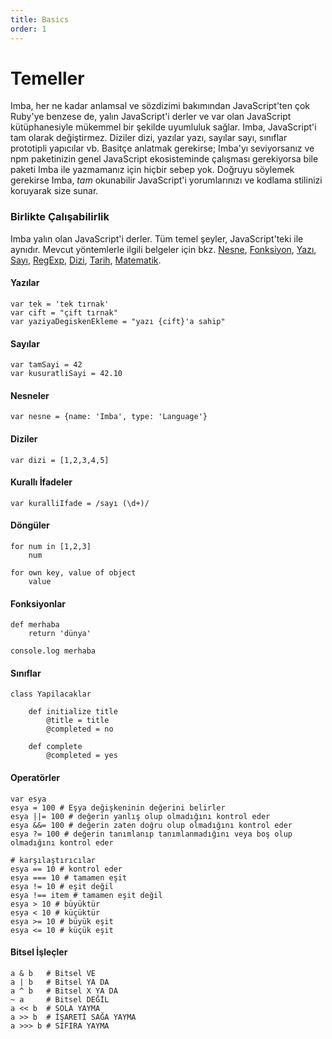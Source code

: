 ```yaml
---
title: Basics
order: 1
---
```


# Temeller

Imba, her ne kadar anlamsal ve sözdizimi bakımından JavaScript'ten çok Ruby'ye benzese de, yalın JavaScript'i derler ve var olan JavaScript kütüphanesiyle mükemmel bir şekilde uyumluluk sağlar. Imba, JavaScript'i tam olarak değiştirmez. Diziler dizi, yazılar yazı, sayılar sayı, sınıflar prototipli yapıcılar vb. Basitçe anlatmak gerekirse; Imba'yı seviyorsanız ve npm paketinizin genel JavaScript ekosisteminde çalışması gerekiyorsa bile paketi Imba ile yazmamanız için hiçbir sebep yok. Doğruyu söylemek gerekirse Imba, *tam* okunabilir JavaScript'i yorumlarınızı ve kodlama stilinizi koruyarak size sunar.

### Birlikte Çalışabilirlik

Imba yalın olan JavaScript'i derler. Tüm temel şeyler, JavaScript'teki ile aynıdır. Mevcut yöntemlerle ilgili belgeler için bkz. [Nesne](https://developer.mozilla.org/en-US/docs/Web/JavaScript/Reference/Global_Objects/Object), [Fonksiyon](https://developer.mozilla.org/en-US/docs/Web/JavaScript/Reference/Global_Objects/Function), [Yazı](https://developer.mozilla.org/en-US/docs/Web/JavaScript/Reference/Global_Objects/String), [Sayı](https://developer.mozilla.org/en-US/docs/Web/JavaScript/Reference/Global_Objects/Number), [RegExp](https://developer.mozilla.org/en-US/docs/Web/JavaScript/Reference/Global_Objects/RegExp), [Dizi](https://developer.mozilla.org/en-US/docs/Web/JavaScript/Reference/Global_Objects/Array), [Tarih](https://developer.mozilla.org/en-US/docs/Web/JavaScript/Reference/Global_Objects/Date), [Matematik](https://developer.mozilla.org/en-US/docs/Web/JavaScript/Reference/Global_Objects/Math).

#### Yazılar

```imba
var tek = 'tek tırnak'
var cift = "çift tırnak"
var yaziyaDegiskenEkleme = "yazı {cift}'a sahip"
```

#### Sayılar

```imba
var tamSayi = 42
var kusuratliSayi = 42.10
```

#### Nesneler

```imba
var nesne = {name: 'Imba', type: 'Language'}
```


#### Diziler

```imba
var dizi = [1,2,3,4,5]
```

#### Kurallı İfadeler

```imba
var kuralliIfade = /sayı (\d+)/
```

#### Döngüler
```imba
for num in [1,2,3]
    num

for own key, value of object
    value
```

#### Fonksiyonlar

```imba
def merhaba
    return 'dünya'

console.log merhaba
```

#### Sınıflar

```imba
class Yapilacaklar

    def initialize title
        @title = title
        @completed = no

    def complete
        @completed = yes
```

#### Operatörler

```imba
var esya
esya = 100 # Eşya değişkeninin değerini belirler
esya ||= 100 # değerin yanlış olup olmadığını kontrol eder
esya &&= 100 # değerin zaten doğru olup olmadığını kontrol eder
esya ?= 100 # değerin tanımlanıp tanımlanmadığını veya boş olup olmadığını kontrol eder

# karşılaştırıcılar
esya == 10 # kontrol eder
esya === 10 # tamamen eşit
esya != 10 # eşit değil
esya !== item # tamamen eşit değil
esya > 10 # büyüktür
esya < 10 # küçüktür
esya >= 10 # büyük eşit
esya <= 10 # küçük eşit
```

#### Bitsel İşleçler

```imba
a & b   # Bitsel VE
a | b   # Bitsel YA DA
a ^ b   # Bitsel X YA DA
~ a     # Bitsel DEĞİL
a << b  # SOLA YAYMA
a >> b  # İŞARETİ SAĞA YAYMA
a >>> b # SIFIRA YAYMA
```
